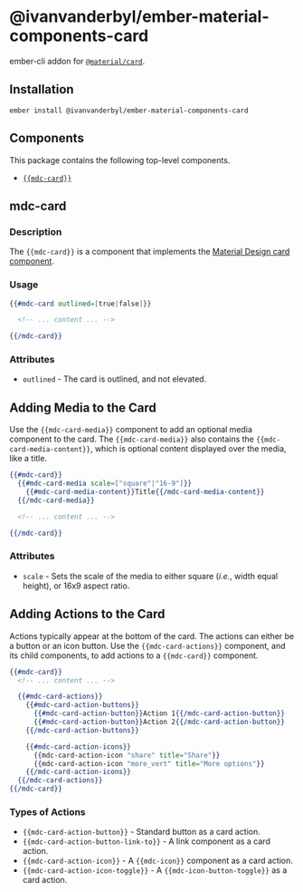 @ivanvanderbyl/ember-material-components-card
======================

ember-cli addon for [`@material/card`](https://github.com/material-components/material-components-web/tree/master/packages/mdc-card).

Installation
------------

    ember install @ivanvanderbyl/ember-material-components-card

Components
-----------

This package contains the following top-level components.

* [`{{mdc-card}}`](#mdc-card)

mdc-card
---------------------

### Description

The `{{mdc-card}}` is a component that implements the
[Material Design card component](https://github.com/material-components/material-components-web/tree/master/packages/mdc-card).

### Usage

```handlebars
{{#mdc-card outlined=[true|false]}}

  <!-- ... content ... -->

{{/mdc-card}}
```

### Attributes

* `outlined` - The card is outlined, and not elevated.

Adding Media to the Card
---------------------------

Use the `{{mdc-card-media}}` component to add an optional media component to the card. The
`{{mdc-card-media}}` also contains the `{{mdc-card-media-content}}`, which is optional content
displayed over the media, like a title.

```handlebars
{{#mdc-card}}
  {{#mdc-card-media scale=["square"|"16-9"]}}
    {{#mdc-card-media-content}}Title{{/mdc-card-media-content}}
  {{/mdc-card-media}}

  <!-- ... content ... -->

{{/mdc-card}}
```

### Attributes

* `scale` - Sets the scale of the media to either square (_i.e._, width equal height), or 16x9 aspect ratio.

Adding Actions to the Card
----------------------------

Actions typically appear at the bottom of the card. The actions can either be a button or
an icon button. Use the `{{mdc-card-actions}}` component, and its child components, to add
actions to a `{{mdc-card}}` component.

```handlebars
{{#mdc-card}}
  <!-- ... content ... -->

  {{#mdc-card-actions}}
    {{#mdc-card-action-buttons}}
      {{#mdc-card-action-button}}Action 1{{/mdc-card-action-button}}
      {{#mdc-card-action-button}}Action 2{{/mdc-card-action-button}}
    {{/mdc-card-action-buttons}}

    {{#mdc-card-action-icons}}
      {{mdc-card-action-icon "share" title="Share"}}
      {{mdc-card-action-icon "more_vert" title="More options"}}
    {{/mdc-card-action-icons}}
  {{/mdc-card-actions}}
{{/mdc-card}}
```

### Types of Actions

* `{{mdc-card-action-button}}` - Standard button as a card action.
* `{{mdc-card-action-button-link-to}}` - A link component as a card action.
* `{{mdc-card-action-icon}}` - A ``{{mdc-icon}}`` component as a card action.
* `{{mdc-card-action-icon-toggle}}` - A ``{{mdc-icon-button-toggle}}`` as a card action.
